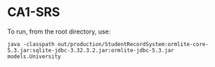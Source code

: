 # CA1-SRS

To run, from the root directory, use:

`java -classpath out/production/StudentRecordSystem:ormlite-core-5.3.jar:sqlite-jdbc-3.32.3.2.jar:ormlite-jdbc-5.3.jar models.University`
